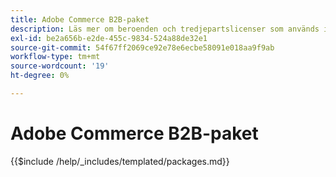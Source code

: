 ```yaml
---
title: Adobe Commerce B2B-paket
description: Läs mer om beroenden och tredjepartslicenser som används i Adobe Commerce B2B.
exl-id: be2a656b-e2de-455c-9834-524a88de32e1
source-git-commit: 54f67ff2069ce92e78e6ecbe58091e018aa9f9ab
workflow-type: tm+mt
source-wordcount: '19'
ht-degree: 0%

---
```


# Adobe Commerce B2B-paket

{{$include /help/_includes/templated/packages.md}}

